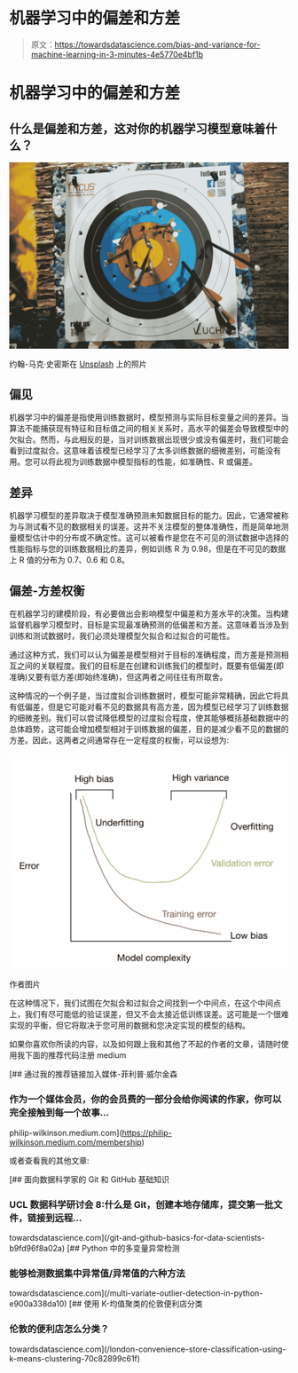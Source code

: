 # 机器学习中的偏差和方差

> 原文：<https://towardsdatascience.com/bias-and-variance-for-machine-learning-in-3-minutes-4e5770e4bf1b>

# 机器学习中的偏差和方差

## 什么是偏差和方差，这对你的机器学习模型意味着什么？

![](img/370b055d986bcaa91b76edc83e3a683d.png)

约翰-马克·史密斯在 [Unsplash](https://unsplash.com?utm_source=medium&utm_medium=referral) 上的照片

## 偏见

机器学习中的偏差是指使用训练数据时，模型预测与实际目标变量之间的差异。当算法不能捕获现有特征和目标值之间的相关关系时，高水平的偏差会导致模型中的欠拟合。然而，与此相反的是，当对训练数据出现很少或没有偏差时，我们可能会看到过度拟合。这意味着该模型已经学习了太多训练数据的细微差别，可能没有用。您可以将此视为训练数据中模型指标的性能，如准确性、R 或偏差。

## 差异

机器学习模型的差异取决于模型准确预测未知数据目标的能力。因此，它通常被称为与测试看不见的数据相关的误差。这并不关注模型的整体准确性，而是简单地测量模型估计中的分布或不确定性。这可以被看作是您在不可见的测试数据中选择的性能指标与您的训练数据相比的差异，例如训练 R 为 0.98，但是在不可见的数据上 R 值的分布为 0.7、0.6 和 0.8。

## 偏差-方差权衡

在机器学习的建模阶段，有必要做出会影响模型中偏差和方差水平的决策。当构建监督机器学习模型时，目标是实现最准确预测的低偏差和方差。这意味着当涉及到训练和测试数据时，我们必须处理模型欠拟合和过拟合的可能性。

通过这种方式，我们可以认为偏差是模型相对于目标的准确程度，而方差是预测相互之间的关联程度。我们的目标是在创建和训练我们的模型时，既要有低偏差(即准确)又要有低方差(即始终准确)，但这两者之间往往有所取舍。

这种情况的一个例子是，当过度拟合训练数据时，模型可能非常精确，因此它将具有低偏差，但是它可能对看不见的数据具有高方差，因为模型已经学习了训练数据的细微差别。我们可以尝试降低模型的过度拟合程度，使其能够概括基础数据中的总体趋势，这可能会增加模型相对于训练数据的偏差，目的是减少看不见的数据的方差。因此，这两者之间通常存在一定程度的权衡，可以设想为:

![](img/dfd20794109dbb1109693d55cd1f81aa.png)

作者图片

在这种情况下，我们试图在欠拟合和过拟合之间找到一个中间点，在这个中间点上，我们有尽可能低的验证误差，但又不会太接近低训练误差。这可能是一个很难实现的平衡，但它将取决于您可用的数据和您决定实现的模型的结构。

如果你喜欢你所读的内容，以及如何跟上我和其他了不起的作者的文章，请随时使用我下面的推荐代码注册 medium

[](https://philip-wilkinson.medium.com/membership) [## 通过我的推荐链接加入媒体-菲利普·威尔金森

### 作为一个媒体会员，你的会员费的一部分会给你阅读的作家，你可以完全接触到每一个故事…

philip-wilkinson.medium.com](https://philip-wilkinson.medium.com/membership) 

或者查看我的其他文章:

[](/git-and-github-basics-for-data-scientists-b9fd96f8a02a) [## 面向数据科学家的 Git 和 GitHub 基础知识

### UCL 数据科学研讨会 8:什么是 Git，创建本地存储库，提交第一批文件，链接到远程…

towardsdatascience.com](/git-and-github-basics-for-data-scientists-b9fd96f8a02a) [](/multi-variate-outlier-detection-in-python-e900a338da10) [## Python 中的多变量异常检测

### 能够检测数据集中异常值/异常值的六种方法

towardsdatascience.com](/multi-variate-outlier-detection-in-python-e900a338da10) [](/london-convenience-store-classification-using-k-means-clustering-70c82899c61f) [## 使用 K-均值聚类的伦敦便利店分类

### 伦敦的便利店怎么分类？

towardsdatascience.com](/london-convenience-store-classification-using-k-means-clustering-70c82899c61f)
